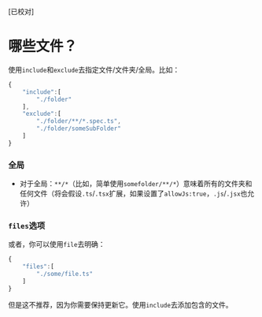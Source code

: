[已校对]
# 哪些文件？

使用`include`和`exclude`去指定文件/文件夹/全局。比如：
```ts
{
    "include":[
        "./folder"
    ],
    "exclude":[
        "./folder/**/*.spec.ts",
        "./folder/someSubFolder"
    ]
}
```

### 全局

- 对于全局：`**/*`（比如，简单使用`somefolder/**/*`）意味着所有的文件夹和任何文件（将会假设`.ts`/`.tsx`扩展，如果设置了`allowJs:true`，`.js`/`.jsx`也允许）

### `files`选项

或者，你可以使用`file`去明确：
```ts
{
    "files":[
        "./some/file.ts"
    ]
}
```

但是这不推荐，因为你需要保持更新它。使用`include`去添加包含的文件。
